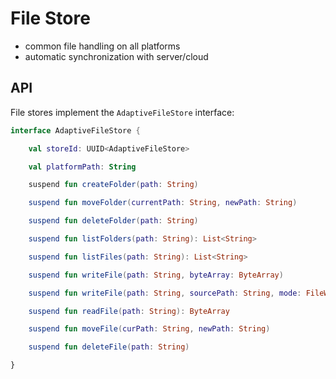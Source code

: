 # File Store

* common file handling on all platforms
* automatic synchronization with server/cloud

## API

File stores implement the `AdaptiveFileStore` interface:

```kotlin
interface AdaptiveFileStore {

    val storeId: UUID<AdaptiveFileStore>

    val platformPath: String

    suspend fun createFolder(path: String)

    suspend fun moveFolder(currentPath: String, newPath: String)

    suspend fun deleteFolder(path: String)

    suspend fun listFolders(path: String): List<String>

    suspend fun listFiles(path: String): List<String>

    suspend fun writeFile(path: String, byteArray: ByteArray)

    suspend fun writeFile(path: String, sourcePath: String, mode: FileWriteMode)

    suspend fun readFile(path: String): ByteArray

    suspend fun moveFile(curPath: String, newPath: String)

    suspend fun deleteFile(path: String)

}
```

